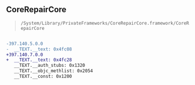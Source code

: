 ## CoreRepairCore

> `/System/Library/PrivateFrameworks/CoreRepairCore.framework/CoreRepairCore`

```diff

-397.140.5.0.0
-  __TEXT.__text: 0x4fc08
+397.140.7.0.0
+  __TEXT.__text: 0x4fc28
   __TEXT.__auth_stubs: 0x1320
   __TEXT.__objc_methlist: 0x2054
   __TEXT.__const: 0x1200

```
